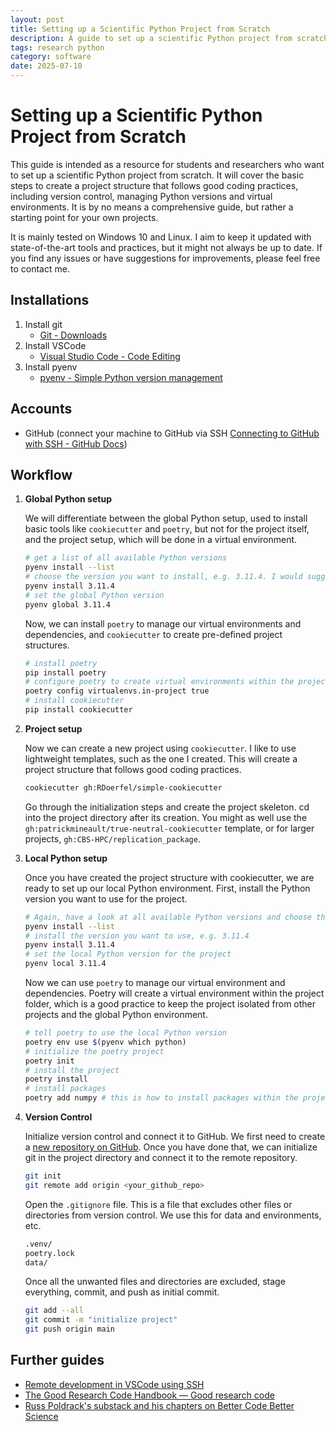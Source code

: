 ```yaml
---
layout: post
title: Setting up a Scientific Python Project from Scratch
description: A guide to set up a scientific Python project from scratch, covering version control, virtual environments, and project structure.
tags: research python
category: software
date: 2025-07-10
---
```

# Setting up a Scientific Python Project from Scratch

This guide is intended as a resource for students and researchers who want to set up a scientific Python project from scratch. It will cover the basic steps to create a project structure that follows good coding practices, including version control, managing Python versions and virtual environments. It is by no means a comprehensive guide, but rather a starting point for your own projects.

It is mainly tested on Windows 10 and Linux. I aim to keep it updated with state-of-the-art tools and practices, but it might not always be up to date. If you find any issues or have suggestions for improvements, please feel free to contact me.

## Installations

1. Install git
    - [Git - Downloads](https://git-scm.com/downloads)
2. Install VSCode
    - [Visual Studio Code - Code Editing](https://code.visualstudio.com/)
3. Install pyenv
    - [pyenv - Simple Python version management](https://pyenv.net/)

## Accounts

- GitHub (connect your machine to GitHub via SSH [Connecting to GitHub with SSH - GitHub Docs](https://docs.github.com/en/authentication/connecting-to-github-with-ssh))

## Workflow

1. **Global Python setup**

    We will differentiate between the global Python setup, used to install basic tools like `cookiecutter` and `poetry`, but not for the project itself, and the project setup, which will be done in a virtual environment.

    ```bash
    # get a list of all available Python versions
    pyenv install --list
    # choose the version you want to install, e.g. 3.11.4. I would suggest using the latest stable version
    pyenv install 3.11.4 
    # set the global Python version
    pyenv global 3.11.4
    ```

    Now, we can install `poetry` to manage our virtual environments and dependencies, and `cookiecutter` to create pre-defined project structures.
    
    ```bash
    # install poetry
    pip install poetry
    # configure poetry to create virtual environments within the project folder
    poetry config virtualenvs.in-project true
    # install cookiecutter
    pip install cookiecutter
    ```

2. **Project setup**

    Now we can create a new project using `cookiecutter`. I like to use lightweight templates, such as the one I created. This will create a project structure that follows good coding practices.
    
    ```bash
    cookiecutter gh:RDoerfel/simple-cookiecutter
    ```
    
    Go through the initialization steps and create the project skeleton. cd into the project directory after its creation. You might as well use the `gh:patrickmineault/true-neutral-cookiecutter` template, or for larger projects, `gh:CBS-HPC/replication_package`. 
    
3. **Local Python setup**
    
    Once you have created the project structure with cookiecutter, we are ready to set up our local Python environment. First, install the Python version you want to use for the project. 
    
    ```bash
    # Again, have a look at all available Python versions and choose the one you need
    pyenv install --list
    # install the version you want to use, e.g. 3.11.4
    pyenv install 3.11.4
    # set the local Python version for the project
    pyenv local 3.11.4
    ```
    
    Now we can use `poetry` to manage our virtual environment and dependencies. Poetry will create a virtual environment within the project folder, which is a good practice to keep the project isolated from other projects and the global Python environment.

    ```bash
    # tell poetry to use the local Python version
    poetry env use $(pyenv which python)
    # initialize the poetry project
    poetry init 
    # install the project
    poetry install 
    # install packages
    poetry add numpy # this is how to install packages within the project
    ```
    
4. **Version Control**
    
    Initialize version control and connect it to GitHub. We first need to create a [new repository on GitHub](https://docs.github.com/en/repositories/creating-and-managing-repositories/creating-a-new-repository). Once you have done that, we can initialize git in the project directory and connect it to the remote repository.
    
    ```bash
    git init
    git remote add origin <your_github_repo>
    ```
    
    Open the `.gitignore` file. This is a file that excludes other files or directories from version control. We use this for data and environments, etc. 
    
    ```bash
    .venv/
    poetry.lock
    data/
    ```
    
    Once all the unwanted files and directories are excluded, stage everything, commit, and push as initial commit.
    
    ```bash
    git add --all
    git commit -m "initialize project"
    git push origin main
    ```

## Further guides

- [Remote development in VSCode using SSH](https://code.visualstudio.com/docs/remote/ssh-tutorial)
- [The Good Research Code Handbook — Good research code](https://goodresearch.dev/)
- [Russ Poldrack's substack and his chapters on Better Code Better Science](https://russpoldrack.substack.com/)